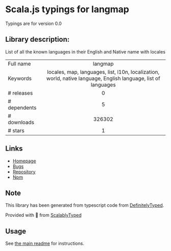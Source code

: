 
# Scala.js typings for langmap

Typings are for version 0.0

## Library description:
List of all the known languages in their English and Native name with locales

|                    |                 |
| ------------------ | :-------------: |
| Full name          | langmap |
| Keywords           | locales, map, languages, list, l10n, localization, world, native language, English language, list of languages |
| # releases         | 0 |
| # dependents       | 5 |
| # downloads        | 326302 |
| # stars            | 1 |

## Links
- [Homepage](https://github.com/alicoding/language-mapping-list#readme)
- [Bugs](https://github.com/alicoding/language-mapping-list/issues)
- [Repository](https://github.com/alicoding/language-mapping-list)
- [Npm](https://www.npmjs.com/package/langmap)
    


## Note
This library has been generated from typescript code from [DefinitelyTyped](https://definitelytyped.org).

Provided with :purple_heart: from [ScalablyTyped](https://github.com/oyvindberg/ScalablyTyped)

## Usage
See [the main readme](../../readme.md) for instructions.


